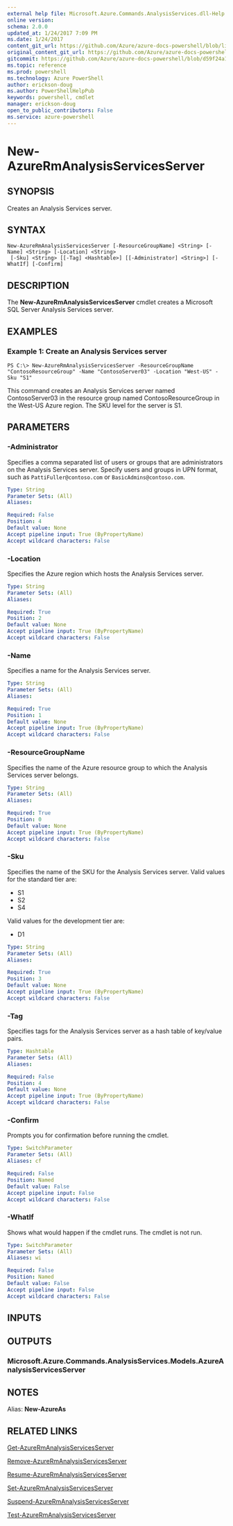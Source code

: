 ```yaml
---
external help file: Microsoft.Azure.Commands.AnalysisServices.dll-Help.xml
online version: 
schema: 2.0.0
updated_at: 1/24/2017 7:09 PM
ms.date: 1/24/2017
content_git_url: https://github.com/Azure/azure-docs-powershell/blob/live/azureps-cmdlets-docs/ResourceManager/AzureRM.AnalysisServices/v3.0.0/New-AzureRmAnalysisServicesServer.md
original_content_git_url: https://github.com/Azure/azure-docs-powershell/blob/live/azureps-cmdlets-docs/ResourceManager/AzureRM.AnalysisServices/v3.0.0/New-AzureRmAnalysisServicesServer.md
gitcommit: https://github.com/Azure/azure-docs-powershell/blob/d59f24a1f9cba84b6ab4adbaf9536a5c4661ea02/azureps-cmdlets-docs/ResourceManager/AzureRM.AnalysisServices/v3.0.0/New-AzureRmAnalysisServicesServer.md
ms.topic: reference
ms.prod: powershell
ms.technology: Azure PowerShell
author: erickson-doug
ms.author: PowerShellHelpPub
keywords: powershell, cmdlet
manager: erickson-doug
open_to_public_contributors: False
ms.service: azure-powershell
---
```


# New-AzureRmAnalysisServicesServer

## SYNOPSIS
Creates an Analysis Services server.

## SYNTAX

```
New-AzureRmAnalysisServicesServer [-ResourceGroupName] <String> [-Name] <String> [-Location] <String>
 [-Sku] <String> [[-Tag] <Hashtable>] [[-Administrator] <String>] [-WhatIf] [-Confirm]
```

## DESCRIPTION
The **New-AzureRmAnalysisServicesServer** cmdlet creates a Microsoft SQL Server Analysis Services server.

## EXAMPLES

### Example 1: Create an Analysis Services server 
```
PS C:\> New-AzureRmAnalysisServicesServer -ResourceGroupName "ContosoResourceGroup" -Name "ContosoServer03" -Location "West-US" -Sku "S1"
```

This command creates an Analysis Services server named ContosoServer03 in the resource group named ContosoResourceGroup in the West-US Azure region.
The SKU level for the server is S1.

## PARAMETERS

### -Administrator
Specifies a comma separated list of users or groups that are administrators on the Analysis Services server.
Specify users and groups in UPN format, such as `PattiFuller@contoso.com` or `BasicAdmins@contoso.com`.

```yaml
Type: String
Parameter Sets: (All)
Aliases: 

Required: False
Position: 4
Default value: None
Accept pipeline input: True (ByPropertyName)
Accept wildcard characters: False
```

### -Location
Specifies the Azure region which hosts the Analysis Services server.

```yaml
Type: String
Parameter Sets: (All)
Aliases: 

Required: True
Position: 2
Default value: None
Accept pipeline input: True (ByPropertyName)
Accept wildcard characters: False
```

### -Name
Specifies a name for the Analysis Services server.

```yaml
Type: String
Parameter Sets: (All)
Aliases: 

Required: True
Position: 1
Default value: None
Accept pipeline input: True (ByPropertyName)
Accept wildcard characters: False
```

### -ResourceGroupName
Specifies the name of the Azure resource group to which the Analysis Services server belongs.

```yaml
Type: String
Parameter Sets: (All)
Aliases: 

Required: True
Position: 0
Default value: None
Accept pipeline input: True (ByPropertyName)
Accept wildcard characters: False
```

### -Sku
Specifies the name of the SKU for the Analysis Services server.
Valid values for the standard tier are:
- S1
- S2
- S4

Valid values for the development tier are:
- D1

```yaml
Type: String
Parameter Sets: (All)
Aliases: 

Required: True
Position: 3
Default value: None
Accept pipeline input: True (ByPropertyName)
Accept wildcard characters: False
```

### -Tag
Specifies tags for the Analysis Services server as a hash table of key/value pairs.

```yaml
Type: Hashtable
Parameter Sets: (All)
Aliases: 

Required: False
Position: 4
Default value: None
Accept pipeline input: True (ByPropertyName)
Accept wildcard characters: False
```

### -Confirm
Prompts you for confirmation before running the cmdlet.

```yaml
Type: SwitchParameter
Parameter Sets: (All)
Aliases: cf

Required: False
Position: Named
Default value: False
Accept pipeline input: False
Accept wildcard characters: False
```

### -WhatIf
Shows what would happen if the cmdlet runs.
The cmdlet is not run.

```yaml
Type: SwitchParameter
Parameter Sets: (All)
Aliases: wi

Required: False
Position: Named
Default value: False
Accept pipeline input: False
Accept wildcard characters: False
```

## INPUTS

## OUTPUTS

### Microsoft.Azure.Commands.AnalysisServices.Models.AzureAnalysisServicesServer

## NOTES
Alias: **New-AzureAs**

## RELATED LINKS

[Get-AzureRmAnalysisServicesServer](xref:ResourceManager/AzureRM.AnalysisServices/v3.0.0/Get-AzureRmAnalysisServicesServer.md)

[Remove-AzureRmAnalysisServicesServer](xref:ResourceManager/AzureRM.AnalysisServices/v3.0.0/Remove-AzureRmAnalysisServicesServer.md)

[Resume-AzureRmAnalysisServicesServer](xref:ResourceManager/AzureRM.AnalysisServices/v3.0.0/Resume-AzureRmAnalysisServicesServer.md)

[Set-AzureRmAnalysisServicesServer](xref:ResourceManager/AzureRM.AnalysisServices/v3.0.0/Set-AzureRmAnalysisServicesServer.md)

[Suspend-AzureRmAnalysisServicesServer](xref:ResourceManager/AzureRM.AnalysisServices/v3.0.0/Suspend-AzureRmAnalysisServicesServer.md)

[Test-AzureRmAnalysisServicesServer](xref:ResourceManager/AzureRM.AnalysisServices/v3.0.0/Test-AzureRmAnalysisServicesServer.md)

